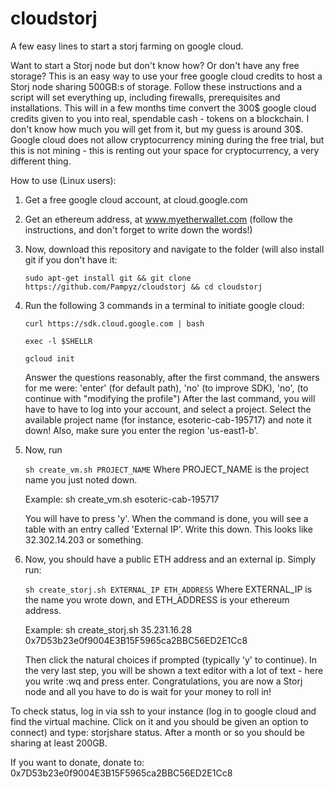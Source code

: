 # cloudstorj
A few easy lines to start a storj farming on google cloud.

Want to start a Storj node but don't know how? Or don't have any free storage? This is an easy way to use your free google cloud credits to host a Storj node sharing 500GB:s of storage. Follow these instructions and a script will set everything up, including firewalls, prerequisites and installations. 
This will in a few months time convert the 300$ google cloud credits given to you into real, spendable cash - tokens on a blockchain. I don't know how much you will get from it, but my guess is around 30$. Google cloud does not allow cryptocurrency 
mining during the free trial, but this is not mining - this is renting out your space for cryptocurrency, a very different thing.

How to use (Linux users):

1. Get a free google cloud account, at cloud.google.com
2. Get an ethereum address, at www.myetherwallet.com (follow the instructions, and don't forget to write down the words!)
3. Now, download this repository and navigate to the folder (will also install git if you don't have it:

   ```sudo apt-get install git && git clone https://github.com/Pampyz/cloudstorj && cd cloudstorj ```
4. Run the following 3 commands in a terminal to initiate google cloud:

   ```curl https://sdk.cloud.google.com | bash ```

   ```exec -l $SHELLR``` 

   ```gcloud init```    

   Answer the questions reasonably, after the first command, the answers for me were: 'enter' (for default path), 'no' (to improve SDK), 'no', (to continue with "modifying the profile")
   After the last command, you will have to have to log into your account, and select a project. Select the available
   project name (for instance, esoteric-cab-195717) and note it down! Also, make sure you enter the region 'us-east1-b'.

5. Now, run
   
   ```sh create_vm.sh PROJECT_NAME```
   Where PROJECT_NAME is the project name you just noted down. 
   
   Example: sh create_vm.sh esoteric-cab-195717
   
   You will have to press 'y'. When the command is done, you will see a table with an entry called 'External IP'. Write this down. This looks like 32.302.14.203 or something.

6. Now, you should have a public ETH address and an external ip. Simply run:

   ```sh create_storj.sh EXTERNAL_IP ETH_ADDRESS```
   Where EXTERNAL_IP is the name you wrote down, and ETH_ADDRESS is your ethereum address. 
   
   Example: sh create_storj.sh 35.231.16.28 0x7D53b23e0f9004E3B15F5965ca2BBC56ED2E1Cc8

   Then click the natural choices if prompted (typically 'y' to continue). In the very last step, you will be shown a text editor with a lot  of text - here you write :wq and press enter. Congratulations, you are now a Storj node and 
all you have to do is wait for your money to roll in! 

To check status, log in via ssh to your instance (log in to google cloud and find the virtual machine. Click on it and you should be given an option to connect) and type: storjshare status. After a month or so you should be sharing at least 200GB.

If you want to donate, donate to: 0x7D53b23e0f9004E3B15F5965ca2BBC56ED2E1Cc8
